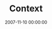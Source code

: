 ---
layout: series
series: "Context"
permalink: "/context/"
title: "Context"
date: 2007-11-10 00:00:00
endDate: 2007-11-24 00:00:00
description: "If you've been around here for more than five minutes or so, you might come to the conclusion that Crossroads is a pretty unusual place. But there's a method to our madness. That's why we're spending three weeks talking context for who we are, what we believe and why we do what we do. We hope to inform, inspire, answer some common questions and maybe even provoke some new ones. Stay tuned."
src: "http://s3.amazonaws.com/crossroads-media/images/Contextgraphic.jpg"
---